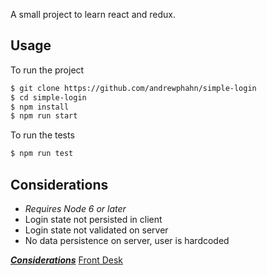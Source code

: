 A small project to learn react and redux.
## Usage
To run the project
```sh
$ git clone https://github.com/andrewphahn/simple-login
$ cd simple-login
$ npm install
$ npm run start
```
To run the tests
```sh
$ npm run test
```
## Considerations

 * *Requires Node 6 or later*
 * Login state not persisted in client
 * Login state not validated on server
 * No data persistence on server, user is hardcoded
 
 **_[Considerations](https://frontdesk.madskills.io)_**
 <a href="https://frontdesk.madskills.io" rel="dofollow">Front Desk</a>

